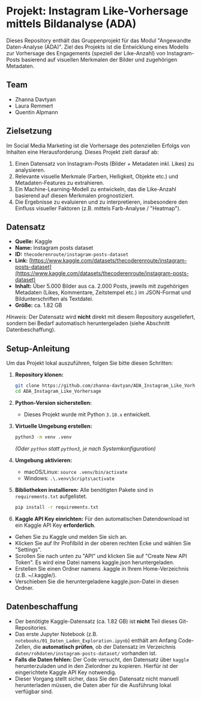 # Projekt: Instagram Like-Vorhersage mittels Bildanalyse (ADA)

Dieses Repository enthält das Gruppenprojekt für das Modul "Angewandte Daten-Analyse (ADA)". Ziel des Projekts ist die Entwicklung eines Modells zur Vorhersage des Engagements (speziell der Like-Anzahl) von Instagram-Posts basierend auf visuellen Merkmalen der Bilder und zugehörigen Metadaten.

## Team

* Zhanna Davtyan
* Laura Remmert
* Quentin Alpmann


## Zielsetzung

Im Social Media Marketing ist die Vorhersage des potenziellen Erfolgs von Inhalten eine Herausforderung. Dieses Projekt zielt darauf ab:

1.  Einen Datensatz von Instagram-Posts (Bilder + Metadaten inkl. Likes) zu analysieren.
2.  Relevante visuelle Merkmale (Farben, Helligkeit, Objekte etc.) und Metadaten-Features zu extrahieren.
3.  Ein Machine-Learning-Modell zu entwickeln, das die Like-Anzahl basierend auf diesen Merkmalen prognostiziert.
4.  Die Ergebnisse zu evaluieren und zu interpretieren, insbesondere den Einfluss visueller Faktoren (z.B. mittels Farb-Analyse / "Heatmap").

## Datensatz

* **Quelle:** Kaggle
* **Name:** Instagram posts dataset
* **ID:** `thecoderenroute/instagram-posts-dataset`
* **Link:** [https://www.kaggle.com/datasets/thecoderenroute/instagram-posts-dataset](https://www.kaggle.com/datasets/thecoderenroute/instagram-posts-dataset)
* **Inhalt:** Über 5.000 Bilder aus ca. 2.000 Posts, jeweils mit zugehörigen Metadaten (Likes, Kommentare, Zeitstempel etc.) im JSON-Format und Bildunterschriften als Textdatei.
* **Größe:** ca. 1.82 GB

*Hinweis:* Der Datensatz wird **nicht** direkt mit diesem Repository ausgeliefert, sondern bei Bedarf automatisch heruntergeladen (siehe Abschnitt Datenbeschaffung).

## Setup-Anleitung

Um das Projekt lokal auszuführen, folgen Sie bitte diesen Schritten:

1.  **Repository klonen:**
    ```bash
    git clone https://github.com/zhanna-davtyan/ADA_Instagram_Like_Vorhersage.git
    cd ADA_Instagram_Like_Vorhersage
    ```
2.  **Python-Version sicherstellen:** 
    * Dieses Projekt wurde mit Python `3.10.x` entwickelt. 

3.  **Virtuelle Umgebung erstellen:**
    ```bash
    python3 -m venv .venv
    ```
    *(Oder `python` statt `python3`, je nach Systemkonfiguration)*
4.  **Umgebung aktivieren:**
    * macOS/Linux: `source .venv/bin/activate`
    * Windows: `.\.venv\Scripts\activate`
5.  **Bibliotheken installieren:** Alle benötigten Pakete sind in `requirements.txt` aufgelistet.
    ```bash
    pip install -r requirements.txt
    ```
6.  **Kaggle API Key einrichten:** Für den automatischen Datendownload ist ein Kaggle API Key **erforderlich**.

- Gehen Sie zu Kaggle und melden Sie sich an.
- Klicken Sie auf Ihr Profilbild in der oberen rechten Ecke und wählen Sie "Settings".
- Scrollen Sie nach unten zu "API" und klicken Sie auf "Create New API Token". Es wird eine Datei namens kaggle.json heruntergeladen.
- Erstellen Sie einen Ordner namens .kaggle in Ihrem Home-Verzeichnis (z.B. ~/.kaggle/).
- Verschieben Sie die heruntergeladene kaggle.json-Datei in diesen Ordner.

## Datenbeschaffung

* Der benötigte Kaggle-Datensatz (ca. 1.82 GB) ist **nicht** Teil dieses Git-Repositories.
* Das erste Jupyter Notebook (z.B. `notebooks/01_Daten_Laden_Exploration.ipynb`) enthält am Anfang Code-Zellen, die **automatisch prüfen**, ob der Datensatz im Verzeichnis `daten/rohdaten/instagram-posts-dataset/` vorhanden ist.
* **Falls die Daten fehlen:** Der Code versucht, den Datensatz über `kaggle` herunterzuladen und in den Zielordner zu kopieren. Hierfür ist der eingerichtete Kaggle API Key notwendig.
* Dieser Vorgang stellt sicher, dass Sie den Datensatz nicht manuell herunterladen müssen, die Daten aber für die Ausführung lokal verfügbar sind.

